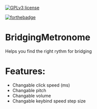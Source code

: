 [![GPLv3 license](https://img.shields.io/badge/License-GPLv3-blue.svg)](http://perso.crans.org/besson/LICENSE.html)

[![forthebadge](https://forthebadge.com/images/badges/built-with-love.svg)](https://forthebadge.com)

# BridgingMetronome
Helps you find the right rythm for bridging

# Features:
- Changable click speed (ms)
- Changable pitch
- Changable volume
- Changable keybind speed step size

